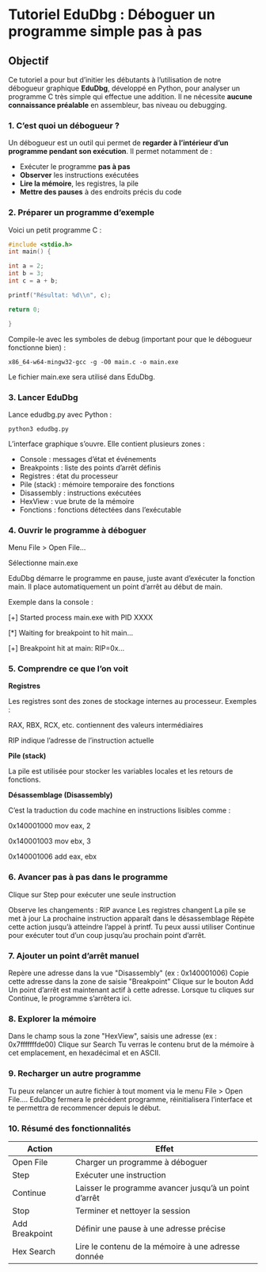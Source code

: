 # Tutoriel EduDbg : Déboguer un programme simple pas à pas

## Objectif

Ce tutoriel a pour but d’initier les débutants à l’utilisation de notre débogueur graphique **EduDbg**, développé en Python, pour analyser un programme C très simple qui effectue une addition. Il ne nécessite **aucune connaissance préalable** en assembleur, bas niveau ou debugging.

### 1. C’est quoi un débogueur ?

Un débogueur est un outil qui permet de **regarder à l’intérieur d’un programme pendant son exécution**. Il permet notamment de :
- Exécuter le programme **pas à pas**
- **Observer** les instructions exécutées
- **Lire la mémoire**, les registres, la pile
- **Mettre des pauses** à des endroits précis du code

### 2. Préparer un programme d’exemple

Voici un petit programme C :
```c
#include <stdio.h>
int main() {

int a = 2;
int b = 3;
int c = a + b;

printf("Résultat: %d\\n", c);

return 0;

}
```
Compile-le avec les symboles de debug (important pour que le débogueur fonctionne bien) :
```
x86_64-w64-mingw32-gcc -g -O0 main.c -o main.exe
```
Le fichier main.exe sera utilisé dans EduDbg.

### 3. Lancer EduDbg

Lance edudbg.py avec Python :
```
python3 edudbg.py
```
L’interface graphique s’ouvre. Elle contient plusieurs zones :

- Console : messages d’état et événements
- Breakpoints : liste des points d’arrêt définis
- Registres : état du processeur
- Pile (stack) : mémoire temporaire des fonctions
- Disassembly : instructions exécutées
- HexView : vue brute de la mémoire
- Fonctions : fonctions détectées dans l’exécutable

### 4. Ouvrir le programme à déboguer

Menu File > Open File...

Sélectionne main.exe

EduDbg démarre le programme en pause, juste avant d’exécuter la fonction main. Il place automatiquement un point d’arrêt au début de main.

Exemple dans la console :

[+] Started process main.exe with PID XXXX

[*] Waiting for breakpoint to hit main...

[+] Breakpoint hit at main: RIP=0x...

### 5. Comprendre ce que l’on voit

**Registres**

Les registres sont des zones de stockage internes au processeur. Exemples :

RAX, RBX, RCX, etc. contiennent des valeurs intermédiaires

RIP indique l’adresse de l’instruction actuelle

**Pile (stack)**

La pile est utilisée pour stocker les variables locales et les retours de fonctions.

**Désassemblage (Disassembly)**

C’est la traduction du code machine en instructions lisibles comme :

0x140001000 mov eax, 2

0x140001003 mov ebx, 3

0x140001006 add eax, ebx

### 6. Avancer pas à pas dans le programme

Clique sur Step pour exécuter une seule instruction

Observe les changements :
RIP avance
Les registres changent
La pile se met à jour
La prochaine instruction apparaît dans le désassemblage
Répète cette action jusqu’à atteindre l’appel à printf.
Tu peux aussi utiliser Continue pour exécuter tout d’un coup jusqu’au prochain point d’arrêt.

### 7. Ajouter un point d’arrêt manuel

Repère une adresse dans la vue "Disassembly" (ex : 0x140001006)
Copie cette adresse dans la zone de saisie "Breakpoint"
Clique sur le bouton Add
Un point d’arrêt est maintenant actif à cette adresse. Lorsque tu cliques sur Continue, le programme s’arrêtera ici.

### 8. Explorer la mémoire

Dans le champ sous la zone "HexView", saisis une adresse (ex : 0x7fffffffde00)
Clique sur Search
Tu verras le contenu brut de la mémoire à cet emplacement, en hexadécimal et en ASCII.

### 9. Recharger un autre programme

Tu peux relancer un autre fichier à tout moment via le menu File > Open File.... EduDbg fermera le précédent programme, réinitialisera l’interface et te permettra de recommencer depuis le début.


### 10. Résumé des fonctionnalités

| Action | Effet |
|--- |--- |
| Open File | Charger un programme à déboguer |
| Step | Exécuter une instruction |
| Continue | Laisser le programme avancer jusqu’à un point d’arrêt |
| Stop | Terminer et nettoyer la session |
| Add Breakpoint | Définir une pause à une adresse précise |
| Hex Search | Lire le contenu de la mémoire à une adresse donnée |
